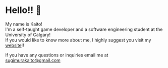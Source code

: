# Hello!! 👋

My name is Kaito! 
<br />I'm a self-taught game developer and a software engineering student at the University of Calgary!
<br />If you would like to know more about me, I highly suggest you visit my [website]([https://kaitosugimura.github.io/](https://kaitosugimura.onrender.com/))!!

If you have any questions or inquiries email me at sugimurakaito@gmail.com

<!---
KaitoSugimura/KaitoSugimura is a ✨ special ✨ repository because its `README.md` (this file) appears on your GitHub profile.
You can click the Preview link to take a look at your changes.
--->
